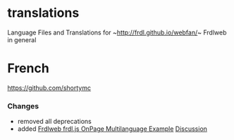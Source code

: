 # translations
Language Files and Translations
for ~http://frdl.github.io/webfan/~ Frdlweb in general

# French
https://github.com/shortymc

### Changes
+ removed all deprecations
+ added [Frdlweb frdl.js OnPage Multilanguage Example](examples/test-multilang.html)
 [Discussion](https://github.com/orgs/frdl/teams/translation-developer/discussions/1?from_comment=9#discussion-1-comment-9)